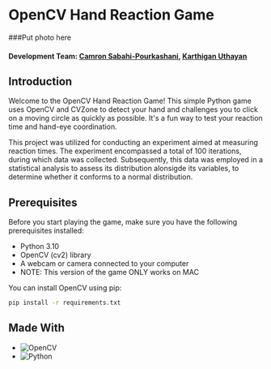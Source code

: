 # OpenCV Hand Reaction Game

###Put photo here

#### Development Team: [Camron Sabahi-Pourkashani](https://github.com/csabahi),  [Karthigan Uthayan](https://github.com/KarthiU)

## Introduction

Welcome to the OpenCV Hand Reaction Game! This simple Python game uses OpenCV and CVZone to detect your hand and challenges you to click on a moving circle as quickly as possible. It's a fun way to test your reaction time and hand-eye coordination.

This project was utilized for conducting an experiment aimed at measuring reaction times. The experiment encompassed a total of 100 iterations, during which data was collected. Subsequently, this data was employed in a statistical analysis to assess its distribution alonsigde its variables, to determine whether it conforms to a normal distribution. 

## Prerequisites

Before you start playing the game, make sure you have the following prerequisites installed:

- Python 3.10
- OpenCV (cv2) library
- A webcam or camera connected to your computer
- NOTE: This version of the game ONLY works on MAC

You can install OpenCV using pip:

```bash
pip install -r requirements.txt
```
## Made With 
* ![OpenCV](https://img.shields.io/badge/opencv-%23white.svg?style=for-the-badge&logo=opencv&logoColor=white)
* ![Python](https://img.shields.io/badge/python-3670A0?style=for-the-badge&logo=python&logoColor=ffdd54)
